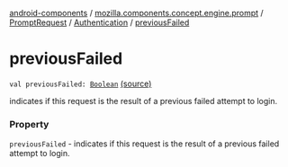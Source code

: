 [android-components](../../../index.md) / [mozilla.components.concept.engine.prompt](../../index.md) / [PromptRequest](../index.md) / [Authentication](index.md) / [previousFailed](./previous-failed.md)

# previousFailed

`val previousFailed: `[`Boolean`](https://kotlinlang.org/api/latest/jvm/stdlib/kotlin/-boolean/index.html) [(source)](https://github.com/mozilla-mobile/android-components/blob/master/components/concept/engine/src/main/java/mozilla/components/concept/engine/prompt/PromptRequest.kt#L179)

indicates if this request is the result of a previous failed attempt to login.

### Property

`previousFailed` - indicates if this request is the result of a previous failed attempt to login.